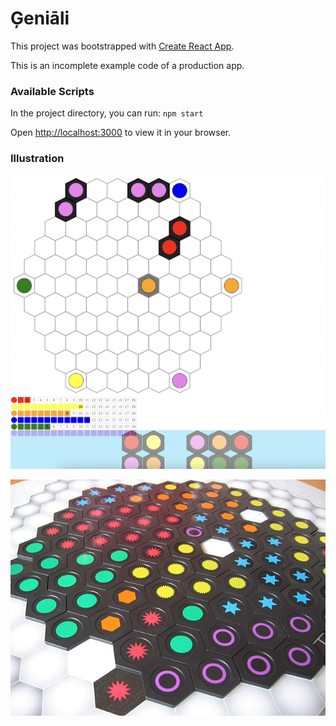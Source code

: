 # Ģeniāli

This project was bootstrapped with [Create React App](https://github.com/facebook/create-react-app).

This is an incomplete example code of a production app.

### Available Scripts

In the project directory, you can run: `npm start`

Open [http://localhost:3000](http://localhost:3000) to view it in your browser.

### Illustration

![Priekšstatījums](public/assets/preview.png "Priekšstatījums")

![Priekšstatījums](public/assets/board.jpeg "Priekšstatījums")
